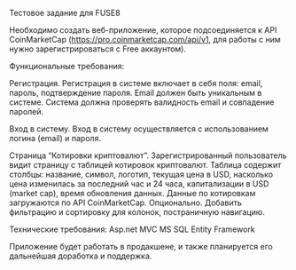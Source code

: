Тестовое задание для FUSE8

Необходимо создать веб-приложение, которое подсоединяется к API
CoinMarketCap (https://pro.coinmarketcap.com/api/v1, для работы с ним
нужно зарегистрироваться с Free аккаунтом).

Функциональные требования:

Регистрация.
Регистрация в системе включает в себя поля: email, пароль,
подтверждение пароля. Email должен быть уникальным в системе. Система
должна проверять валидность email и совпадение паролей.

Вход в систему.
Вход в систему осуществляется с использованием логина (email) и пароля.

Страница “Котировки криптовалют”.
Зарегистрированный пользователь видит страницу с таблицей котировок криптовалют.
Таблица содержит столбцы: название, символ, логотип, текущая цена в
USD, насколько цена изменилась за последний час и 24 часа,
капитализации в USD (market cap), время обновления данных. Данные по
котировкам загружаются по API CoinMarketCap.
Опционально. Добавить фильтрацию и сортировку для колонок,
постраничную навигацию.

Технические требования:
Asp.net MVC
MS SQL
Entity Framework

Приложение будет работать в продакшене, и также планируется его
дальнейшая доработка и поддержка.


